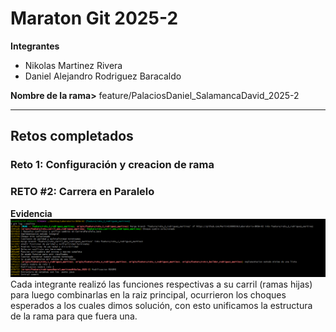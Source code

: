 # Maraton Git 2025-2

**Integrantes**
- Nikolas Martinez Rivera
- Daniel Alejandro Rodriguez Baracaldo

**Nombre de la rama>** feature/PalaciosDaniel_SalamancaDavid_2025-2

---

## Retos completados

###  Reto 1: Configuración y creacion de rama

### RETO #2: Carrera en Paralelo
**Evidencia**
![img_1.png](img_1.png)
Cada integrante realizó las funciones respectivas a su carril (ramas hijas) para luego combinarlas en la raiz 
principal, ocurrieron los choques esperados a los cuales dimos solución, con esto unificamos la 
estructura de la rama para que fuera una.